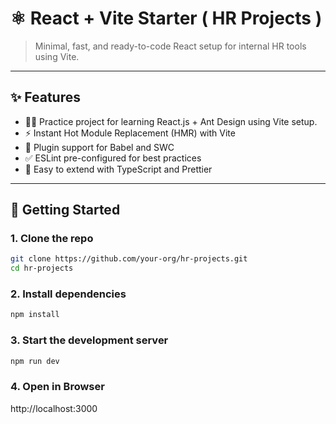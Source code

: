 # ⚛️ React + Vite Starter ( HR Projects )

> Minimal, fast, and ready-to-code React setup for internal HR tools using Vite.

---

## ✨ Features

- 🧑‍💻 Practice project for learning React.js + Ant Design using Vite setup.
- ⚡ Instant Hot Module Replacement (HMR) with Vite  
- 🔌 Plugin support for Babel and SWC  
- ✅ ESLint pre-configured for best practices  
- 🔧 Easy to extend with TypeScript and Prettier  

---

## 🚀 Getting Started

### 1. Clone the repo

```bash
git clone https://github.com/your-org/hr-projects.git
cd hr-projects
```

### 2. Install dependencies
```bash
npm install
```

### 3. Start the development server
```bash
npm run dev
```

### 4. Open in Browser

http://localhost:3000

